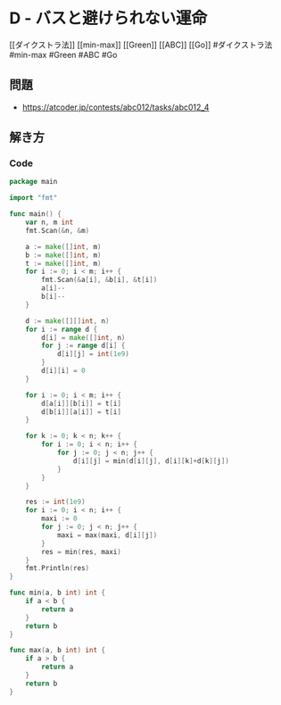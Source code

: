 # D - バスと避けられない運命
[[ダイクストラ法]] [[min-max]] [[Green]] [[ABC]] [[Go]]
#ダイクストラ法 #min-max #Green #ABC #Go 

## 問題
- https://atcoder.jp/contests/abc012/tasks/abc012_4

## 解き方
### Code
```go
package main

import "fmt"

func main() {
	var n, m int
	fmt.Scan(&n, &m)

	a := make([]int, m)
	b := make([]int, m)
	t := make([]int, m)
	for i := 0; i < m; i++ {
		fmt.Scan(&a[i], &b[i], &t[i])
		a[i]--
		b[i]--
	}

	d := make([][]int, n)
	for i := range d {
		d[i] = make([]int, n)
		for j := range d[i] {
			d[i][j] = int(1e9)
		}
		d[i][i] = 0
	}

	for i := 0; i < m; i++ {
		d[a[i]][b[i]] = t[i]
		d[b[i]][a[i]] = t[i]
	}

	for k := 0; k < n; k++ {
		for i := 0; i < n; i++ {
			for j := 0; j < n; j++ {
				d[i][j] = min(d[i][j], d[i][k]+d[k][j])
			}
		}
	}

	res := int(1e9)
	for i := 0; i < n; i++ {
		maxi := 0
		for j := 0; j < n; j++ {
			maxi = max(maxi, d[i][j])
		}
		res = min(res, maxi)
	}
	fmt.Println(res)
}

func min(a, b int) int {
	if a < b {
		return a
	}
	return b
}

func max(a, b int) int {
	if a > b {
		return a
	}
	return b
}
```